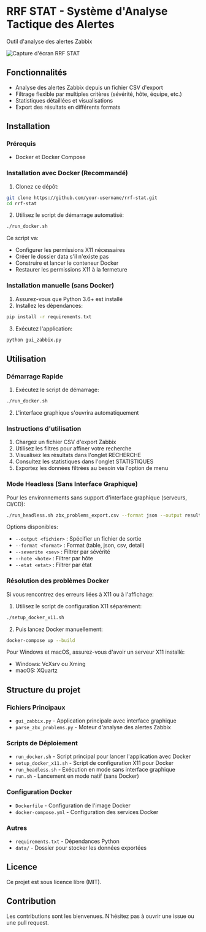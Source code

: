 # RRF STAT - Système d'Analyse Tactique des Alertes

Outil d'analyse des alertes Zabbix 

![Capture d'écran RRF STAT](https://example.com/screenshot.png)

## Fonctionnalités

- Analyse des alertes Zabbix depuis un fichier CSV d'export
- Filtrage flexible par multiples critères (sévérité, hôte, équipe, etc.)
- Statistiques détaillées et visualisations
- Export des résultats en différents formats

## Installation

### Prérequis

- Docker et Docker Compose

### Installation avec Docker (Recommandé)

1. Clonez ce dépôt:
```bash
git clone https://github.com/your-username/rrf-stat.git
cd rrf-stat
```

2. Utilisez le script de démarrage automatisé:
```bash
./run_docker.sh
```

Ce script va:
- Configurer les permissions X11 nécessaires
- Créer le dossier data s'il n'existe pas
- Construire et lancer le conteneur Docker
- Restaurer les permissions X11 à la fermeture

### Installation manuelle (sans Docker)

1. Assurez-vous que Python 3.6+ est installé
2. Installez les dépendances:
```bash
pip install -r requirements.txt
```
3. Exécutez l'application:
```bash
python gui_zabbix.py
```

## Utilisation

### Démarrage Rapide

1. Exécutez le script de démarrage:
```bash
./run_docker.sh
```

2. L'interface graphique s'ouvrira automatiquement

### Instructions d'utilisation

1. Chargez un fichier CSV d'export Zabbix
2. Utilisez les filtres pour affiner votre recherche
3. Visualisez les résultats dans l'onglet RECHERCHE
4. Consultez les statistiques dans l'onglet STATISTIQUES
5. Exportez les données filtrées au besoin via l'option de menu

### Mode Headless (Sans Interface Graphique)

Pour les environnements sans support d'interface graphique (serveurs, CI/CD):

```bash
./run_headless.sh zbx_problems_export.csv --format json --output resultat.json
```

Options disponibles:
- `--output <fichier>` : Spécifier un fichier de sortie
- `--format <format>` : Format (table, json, csv, detail)
- `--severite <sev>` : Filtrer par sévérité
- `--hote <hote>` : Filtrer par hôte
- `--etat <etat>` : Filtrer par état

### Résolution des problèmes Docker

Si vous rencontrez des erreurs liées à X11 ou à l'affichage:

1. Utilisez le script de configuration X11 séparément:
```bash
./setup_docker_x11.sh
```

2. Puis lancez Docker manuellement:
```bash
docker-compose up --build
```

Pour Windows et macOS, assurez-vous d'avoir un serveur X11 installé:
- Windows: VcXsrv ou Xming
- macOS: XQuartz

## Structure du projet

### Fichiers Principaux
- `gui_zabbix.py` - Application principale avec interface graphique
- `parse_zbx_problems.py` - Moteur d'analyse des alertes Zabbix

### Scripts de Déploiement
- `run_docker.sh` - Script principal pour lancer l'application avec Docker
- `setup_docker_x11.sh` - Script de configuration X11 pour Docker
- `run_headless.sh` - Exécution en mode sans interface graphique
- `run.sh` - Lancement en mode natif (sans Docker)

### Configuration Docker
- `Dockerfile` - Configuration de l'image Docker
- `docker-compose.yml` - Configuration des services Docker

### Autres
- `requirements.txt` - Dépendances Python
- `data/` - Dossier pour stocker les données exportées


## Licence

Ce projet est sous licence libre (MIT).

## Contribution

Les contributions sont les bienvenues. N'hésitez pas à ouvrir une issue ou une pull request.
